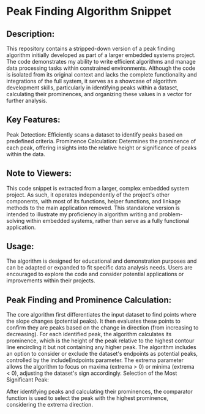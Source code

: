 # Peak Finding Algorithm Snippet


## Description:
This repository contains a stripped-down version of a peak finding algorithm initially developed as part of a larger embedded systems project. The code demonstrates my ability to write efficient algorithms and manage data processing tasks within constrained environments. Although the code is isolated from its original context and lacks the complete functionality and integrations of the full system, it serves as a showcase of algorithm development skills, particularly in identifying peaks within a dataset, calculating their prominences, and organizing these values in a vector for further analysis.

## Key Features:
Peak Detection: Efficiently scans a dataset to identify peaks based on predefined criteria.
Prominence Calculation: Determines the prominence of each peak, offering insights into the relative height or significance of peaks within the data.

## Note to Viewers:
This code snippet is extracted from a larger, complex embedded system project. As such, it operates independently of the project's other components, with most of its functions, helper functions, and linkage methods to the main application removed. This standalone version is intended to illustrate my proficiency in algorithm writing and problem-solving within embedded systems, rather than serve as a fully functional application.

## Usage:
The algorithm is designed for educational and demonstration purposes and can be adapted or expanded to fit specific data analysis needs. Users are encouraged to explore the code and consider potential applications or improvements within their projects.

## Peak Finding and Prominence Calculation:

The core algorithm first differentiates the input dataset to find points where the slope changes (potential peaks). It then evaluates these points to confirm they are peaks based on the change in direction (from increasing to decreasing).
For each identified peak, the algorithm calculates its prominence, which is the height of the peak relative to the highest contour line encircling it but not containing any higher peak.
The algorithm includes an option to consider or exclude the dataset's endpoints as potential peaks, controlled by the includeEndpoints parameter.
The extrema parameter allows the algorithm to focus on maxima (extrema > 0) or minima (extrema < 0), adjusting the dataset's sign accordingly.
Selection of the Most Significant Peak:

After identifying peaks and calculating their prominences, the comparator function is used to select the peak with the highest prominence, considering the extrema direction.
